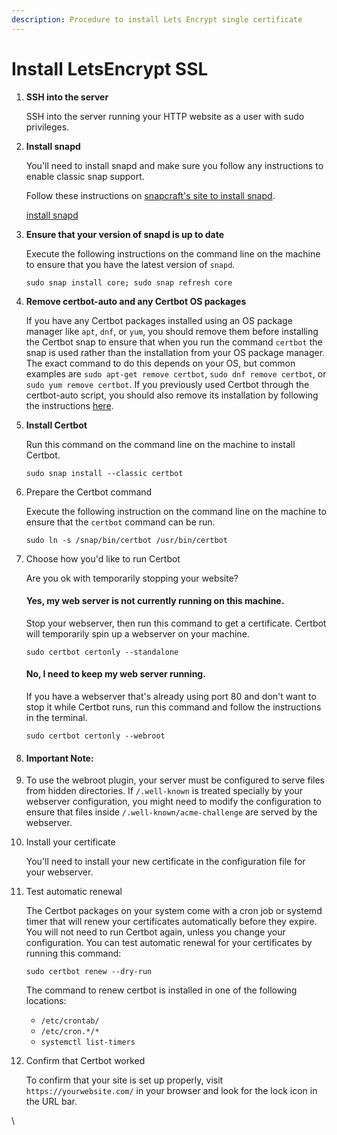 ```yaml
---
description: Procedure to install Lets Encrypt single certificate
---
```


# Install LetsEncrypt SSL



1.  **SSH into the server**

    SSH into the server running your HTTP website as a user with sudo privileges.
2.  **Install snapd**

    You'll need to install snapd and make sure you follow any instructions to enable classic snap support.

    Follow these instructions on [snapcraft's site to install snapd](https://snapcraft.io/docs/installing-snapd/).

    [install snapd](https://snapcraft.io/docs/installing-snapd/)
3.  **Ensure that your version of snapd is up to date**

    Execute the following instructions on the command line on the machine to ensure that you have the latest version of `snapd`.

    ```
    sudo snap install core; sudo snap refresh core
    ```
4.  **Remove certbot-auto and any Certbot OS packages**

    If you have any Certbot packages installed using an OS package manager like `apt`, `dnf`, or `yum`, you should remove them before installing the Certbot snap to ensure that when you run the command `certbot` the snap is used rather than the installation from your OS package manager. The exact command to do this depends on your OS, but common examples are `sudo apt-get remove certbot`, `sudo dnf remove certbot`, or `sudo yum remove certbot`. If you previously used Certbot through the certbot-auto script, you should also remove its installation by following the instructions [here](https://certbot.eff.org/docs/uninstall.html).
5.  **Install Certbot**

    Run this command on the command line on the machine to install Certbot.

    ```
    sudo snap install --classic certbot
    ```
6.  Prepare the Certbot command

    Execute the following instruction on the command line on the machine to ensure that the `certbot` command can be run.

    ```
    sudo ln -s /snap/bin/certbot /usr/bin/certbot
    ```
7.  Choose how you'd like to run Certbot

    Are you ok with temporarily stopping your website?

    #### Yes, my web server is not currently running on this machine.

    Stop your webserver, then run this command to get a certificate. Certbot will temporarily spin up a webserver on your machine.

    ```
    sudo certbot certonly --standalone
    ```

    #### No, I need to keep my web server running.

    If you have a webserver that's already using port 80 and don't want to stop it while Certbot runs, run this command and follow the instructions in the terminal.

    ```
    sudo certbot certonly --webroot
    ```
8. #### Important Note:
9. To use the webroot plugin, your server must be configured to serve files from hidden directories. If `/.well-known` is treated specially by your webserver configuration, you might need to modify the configuration to ensure that files inside `/.well-known/acme-challenge` are served by the webserver.
10. Install your certificate

    You'll need to install your new certificate in the configuration file for your webserver.
11. Test automatic renewal

    The Certbot packages on your system come with a cron job or systemd timer that will renew your certificates automatically before they expire. You will not need to run Certbot again, unless you change your configuration. You can test automatic renewal for your certificates by running this command:

    ```
    sudo certbot renew --dry-run
    ```

    The command to renew certbot is installed in one of the following locations:

    * `/etc/crontab/`
    * `/etc/cron.*/*`
    * `systemctl list-timers`
12. Confirm that Certbot worked

    To confirm that your site is set up properly, visit `https://yourwebsite.com/` in your browser and look for the lock icon in the URL bar.

\
